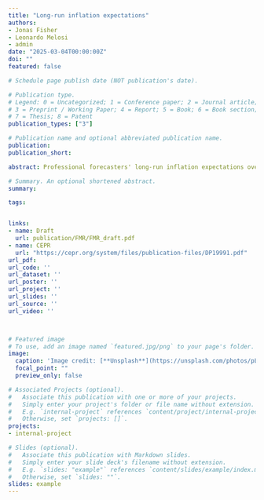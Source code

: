 ```yaml
---
title: "Long-run inflation expectations"
authors: 
- Jonas Fisher
- Leonardo Melosi
- admin
date: "2025-03-04T00:00:00Z"
doi: ""
featured: false

# Schedule page publish date (NOT publication's date).

# Publication type.
# Legend: 0 = Uncategorized; 1 = Conference paper; 2 = Journal article;
# 3 = Preprint / Working Paper; 4 = Report; 5 = Book; 6 = Book section;
# 7 = Thesis; 8 = Patent
publication_types: ["3"]

# Publication name and optional abbreviated publication name.
publication: 
publication_short: 

abstract: Professional forecasters' long-run inflation expectations overreact to news and exhibit persistent, predictable biases in forecast errors. A model incorporating overconfidence in private information and a persistent expectations bias - which generates persistent forecast errors across most forecasters - accounts for these two features of the data, offering a valuable tool for studying long-run inflation expectations. Our analysis highlights substantial, time-varying heterogeneity in forecasters' responses to public information, with sensitivity declining across all forecasters when monetary policy is constrained by the effective lower bound. The model provides a framework to evaluate whether policymakers’ communicated inflation paths are consistent with anchored long-run expectations. 

# Summary. An optional shortened abstract.
summary: 

tags: 


links: 
- name: Draft
  url: publication/FMR/FMR_draft.pdf
- name: CEPR
  url: "https://cepr.org/system/files/publication-files/DP19991.pdf"
url_pdf: 
url_code: ''
url_dataset: ''
url_poster: ''
url_project: ''
url_slides: ''
url_source: ''
url_video: ''



# Featured image
# To use, add an image named `featured.jpg/png` to your page's folder. 
image:
  caption: 'Image credit: [**Unsplash**](https://unsplash.com/photos/pLCdAaMFLTE)'
  focal_point: ""
  preview_only: false

# Associated Projects (optional).
#   Associate this publication with one or more of your projects.
#   Simply enter your project's folder or file name without extension.
#   E.g. `internal-project` references `content/project/internal-project/index.md`.
#   Otherwise, set `projects: []`.
projects:
- internal-project

# Slides (optional).
#   Associate this publication with Markdown slides.
#   Simply enter your slide deck's filename without extension.
#   E.g. `slides: "example"` references `content/slides/example/index.md`.
#   Otherwise, set `slides: ""`.
slides: example
---
```

